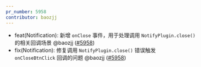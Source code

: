 ```yaml
---
pr_number: 5958
contributor: baozjj
---
```


- feat(Notification): 新增 `onClose` 事件，用于处理调用 `NotifyPlugin.close()` 的相关回调场景 @baozjj ([#5958](https://github.com/Tencent/tdesign-vue-next/pull/5958))
- fix(Notification): 修复调用 `NotifyPlugin.close()` 错误触发 `onCloseBtnClick` 回调的问题 @baozjj ([#5958](https://github.com/Tencent/tdesign-vue-next/pull/5958))
